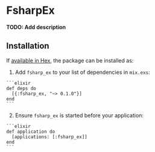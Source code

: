# FsharpEx

**TODO: Add description**

## Installation

If [available in Hex](https://hex.pm/docs/publish), the package can be installed as:

  1. Add `fsharp_ex` to your list of dependencies in `mix.exs`:

    ```elixir
    def deps do
      [{:fsharp_ex, "~> 0.1.0"}]
    end
    ```

  2. Ensure `fsharp_ex` is started before your application:

    ```elixir
    def application do
      [applications: [:fsharp_ex]]
    end
    ```

